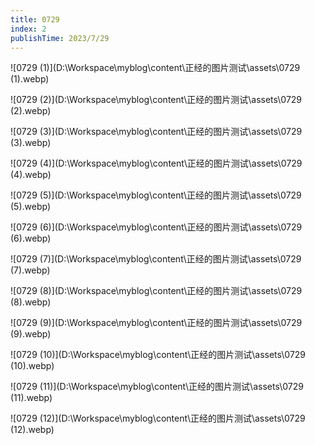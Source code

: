 ```yaml
---
title: 0729
index: 2
publishTime: 2023/7/29
---
```


![0729 (1)](D:\Workspace\myblog\content\正经的图片测试\assets\0729 (1).webp)

![0729 (2)](D:\Workspace\myblog\content\正经的图片测试\assets\0729 (2).webp)

![0729 (3)](D:\Workspace\myblog\content\正经的图片测试\assets\0729 (3).webp)

![0729 (4)](D:\Workspace\myblog\content\正经的图片测试\assets\0729 (4).webp)

![0729 (5)](D:\Workspace\myblog\content\正经的图片测试\assets\0729 (5).webp)

![0729 (6)](D:\Workspace\myblog\content\正经的图片测试\assets\0729 (6).webp)

![0729 (7)](D:\Workspace\myblog\content\正经的图片测试\assets\0729 (7).webp)

![0729 (8)](D:\Workspace\myblog\content\正经的图片测试\assets\0729 (8).webp)

![0729 (9)](D:\Workspace\myblog\content\正经的图片测试\assets\0729 (9).webp)

![0729 (10)](D:\Workspace\myblog\content\正经的图片测试\assets\0729 (10).webp)

![0729 (11)](D:\Workspace\myblog\content\正经的图片测试\assets\0729 (11).webp)

![0729 (12)](D:\Workspace\myblog\content\正经的图片测试\assets\0729 (12).webp)
